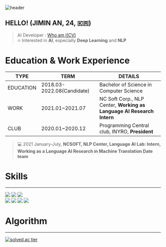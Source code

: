 ![header](https://capsule-render.vercel.app/api?type=slice&color=gradient&text=%20JiminAn%20%20&height=200&fontSize=100)
## HELLO! (JIMIN AN, 24, 🇰🇷)
> AI Developer : [Who am I(CV)](https://codingsmu.tistory.com/m/80)<br>
> 🔥 Interested in **AI**, especially **Deep Learning** and **NLP**<br>

# Education & Work Experience
|  TYPE    | TERM     |  DETAILS   |
| ---- | ---- | ---- |
|  EDUCATION    |  2018.03-2022.08(Candidate)    |  Bachelor of Science in Computer Science    |
| WORK     |   2021.01~2021.07   |  NC Soft Corp., NLP Center, **Working as Language AI Research Intern** |
|  CLUB    |    2020.01~2020.12  | Programming Central club, INYRO, **President**     |


> 💻 2021 January-July, **NCSOFT, NLP Center, Language AI Lab:  Intern, Working as a Language AI Research in Machine Translation Date team** 

# Skills
----------------------------

<img src="https://img.shields.io/badge/python-fluent-blue"/></a>
<img src="https://img.shields.io/badge/c++-fluent-blue"/></a>
<img src="https://img.shields.io/badge/c-fluent-blue"/></a><br>
<img src="https://img.shields.io/badge/java-advanced-green"/>
<img src="https://img.shields.io/badge/tensorflow-advanced-green"/>
<img src="https://img.shields.io/badge/pytorch-advanced-green"/>
<img src="https://img.shields.io/badge/keras-advanced-green"/>

# Algorithm
---------------------------
[![solved.ac tier](http://mazassumnida.wtf/api/v2/generate_badge?boj=als398)](https://solved.ac/als398)









 
